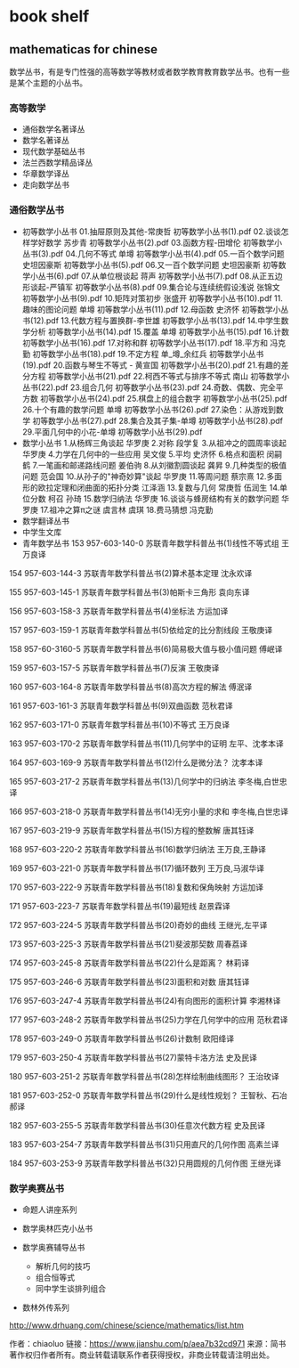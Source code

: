 # book shelf
## mathematicas for chinese
数学丛书，有是专门性强的高等数学等教材或者数学教育教育数学丛书。也有一些是某个主题的小丛书。
### 高等数学
* 通俗数学名著译丛
* 数学名著译丛
* 现代数学基础丛书
* 法兰西数学精品译丛
* 华章数学译丛
* 走向数学丛书
### 通俗数学丛书
* 初等数学小丛书
  01.抽屉原则及其他-常庚哲 初等数学小丛书(1).pdf
  02.谈谈怎样学好数学 苏步青 初等数学小丛书(2).pdf
  03.函数方程-田增伦 初等数学小丛书(3).pdf
  04.几何不等式 单墫 初等数学小丛书(4).pdf
  05.一百个数学问题 史坦因豪斯 初等数学小丛书(5).pdf
  06.又一百个数学问题 史坦因豪斯 初等数学小丛书(6).pdf
  07.从单位根谈起 蒋声 初等数学小丛书(7).pdf
  08.从正五边形谈起-严镇军 初等数学小丛书(8).pdf
  09.集合论与连续统假设浅说 张锦文 初等数学小丛书(9).pdf
  10.矩阵对策初步 张盛开 初等数学小丛书(10).pdf
  11.趣味的图论问题 单墫 初等数学小丛书(11).pdf
  12.母函数 史济怀 初等数学小丛书(12).pdf
  13.代数方程与置换群-李世雄 初等数学小丛书(13).pdf
  14.中学生数学分析 初等数学小丛书(14).pdf
  15.覆盖 单墫 初等数学小丛书(15).pdf
  16.计数 初等数学小丛书(16).pdf
  17.对称和群 初等数学小丛书(17).pdf
  18.平方和 冯克勤 初等数学小丛书(18).pdf
  19.不定方程 单_墫_余红兵 初等数学小丛书(19).pdf
  20.函数与琴生不等式 - 黄宣国 初等数学小丛书(20).pdf
  21.有趣的差分方程 初等数学小丛书(21).pdf
  22.柯西不等式与排序不等式 南山 初等数学小丛书(22).pdf
  23.组合几何 初等数学小丛书(23).pdf
  24.奇数、偶数、完全平方数 初等数学小丛书(24).pdf
  25.棋盘上的组合数字 初等数学小丛书(25).pdf
  26.十个有趣的数学问题 单墫 初等数学小丛书(26).pdf
  27.染色：从游戏到数学 初等数学小丛书(27).pdf
  28.集合及其子集-单墫 初等数学小丛书(28).pdf
  29.平面几何中的小花-单墫 初等数学小丛书(29).pdf 
* 数学小丛书
  1.从杨辉三角谈起 华罗庚
  2.对称 段学复
  3.从祖冲之的圆周率谈起 华罗庚
  4.力学在几何中的一些应用 吴文俊
  5.平均 史济怀
  6.格点和面积 闵嗣鹤
  7.一笔画和邮递路线问题 姜伯驹
  8.从刘徽割圆谈起 龚昇
  9.几种类型的极值问题 范会国
  10.从孙子的"神奇妙算"谈起 华罗庚
  11.等周问题 蔡宗熹
  12.多面形的欧拉定理和闭曲面的拓扑分类 江泽涵
  13.复数与几何 常庚哲 伍润生
  14.单位分数 柯召 孙琦
  15.数学归纳法 华罗庚
  16.谈谈与蜂房结构有关的数学问题 华罗庚
  17.祖冲之算π之谜 虞言林 虞琪
  18.费马猜想 冯克勤
* 数学翻译丛书
* 中学生文库
* 青年数学丛书
  153 957-603-140-0 苏联青年数学科普丛书(1)线性不等式组 王万良译

154 957-603-144-3 苏联青年数学科普丛书(2)算术基本定理 沈永欢译

155 957-603-145-1 苏联青年数学科普丛书(3)帕斯卡三角形 袁向东译

156 957-603-158-3 苏联青年数学科普丛书(4)坐标法 方运加译

157 957-603-159-1 苏联青年数学科普丛书(5)依给定的比分割线段 王敬庚译

158 957-60-3160-5 苏联青年数学科普丛书(6)简易极大值与极小值问题 傅岷译

159 957-603-157-5 苏联青年数学科普丛书(7)反演 王敬庚译

160 957-603-164-8 苏联青年数学科普丛书(8)高次方程的解法 傅泯译

161 957-603-161-3 苏联青年数学科普丛书(9)双曲函数 范秋君译

162 957-603-171-0 苏联青年数学科普丛书(10)不等式 王万良译

163 957-603-170-2 苏联青年数学科普丛书(11)几何学中的证明 左平、沈孝本译

164 957-603-169-9 苏联青年数学科普丛书(12)什么是微分法？ 沈孝本译

165 957-603-217-2 苏联青年数学科普丛书(13)几何学中的归纳法 李冬梅,白世忠译

166 957-603-218-0 苏联青年数学科普丛书(14)无穷小量的求和 李冬梅,白世忠译

167 957-603-219-9 苏联青年数学科普丛书(15)方程的整数解 唐其钰译

168 957-603-220-2 苏联青年数学科普丛书(16)数学归纳法 王万良,王静译

169 957-603-221-0 苏联青年数学科普丛书(17)循环数列 王万良,马淑华译

170 957-603-222-9 苏联青年数学科普丛书(18)复数和保角映射 方运加译

171 957-603-223-7 苏联青年数学科普丛书(19)最短线 赵景霖译

172 957-603-224-5 苏联青年数学科普丛书(20)奇妙的曲线 王继光,左平译

173 957-603-225-3 苏联青年数学科普丛书(21)斐波那契数 周春荔译

174 957-603-245-8 苏联青年数学科普丛书(22)什么是距离？ 林莉译

175 957-603-246-6 苏联青年数学科普丛书(23)面积和对数 唐其钰译

176 957-603-247-4 苏联青年数学科普丛书(24)有向图形的面积计算 李湘林译

177 957-603-248-2 苏联青年数学科普丛书(25)力学在几何学中的应用 范秋君译

178 957-603-249-0 苏联青年数学科普丛书(26)计数制 欧阳绛译

179 957-603-250-4 苏联青年数学科普丛书(27)蒙特卡洛方法 史及民译

180 957-603-251-2 苏联青年数学科普丛书(28)怎样绘制曲线图形？ 王治玫译

181 957-603-252-0 苏联青年数学科普丛书(29)什么是线性规划？ 王智秋、石冶郝译

182 957-603-255-5 苏联青年数学科普丛书(30)任意次代数方程 史及民译

183 957-603-254-7 苏联青年数学科普丛书(31)只用直尺的几何作图 高素兰译

184 957-603-253-9 苏联青年数学科普丛书(32)只用圆规的几何作图 王继光译


### 数学奥赛丛书
* 命题人讲座系列
* 数学奥林匹克小丛书
* 数学奥赛辅导丛书
  * 解析几何的技巧
  * 组合恒等式
  * 同中学生谈排列组合
 
* 数林外传系列

http://www.drhuang.com/chinese/science/mathematics/list.htm

作者：chiaoluo
链接：https://www.jianshu.com/p/aea7b32cd971
来源：简书
著作权归作者所有。商业转载请联系作者获得授权，非商业转载请注明出处。
